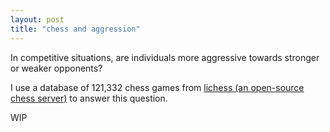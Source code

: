```yaml
---
layout: post
title: "chess and aggression"
---
```

In competitive situations, are individuals more aggressive towards stronger or weaker opponents? 

I use a database of 121,332 chess games from [lichess (an open-source chess server)](http://www.lichess.org) to answer this question.

WIP
